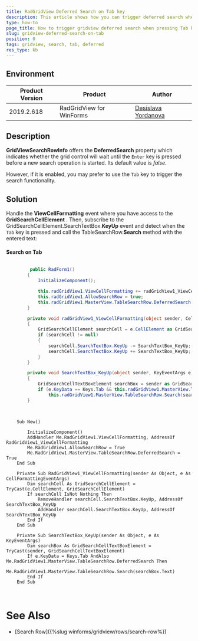 ```yaml
---
title: RadGridView Deferred Search on Tab key 
description: This article shows how you can trigger deferred search when pressing Tab key.
type: how-to
page_title: How to trigger gridview deferred search when pressing Tab key 
slug: gridview-deferred-search-on-tab
position: 0
tags: gridview, search, tab, deferred
res_type: kb
---
```


## Environment
 
|Product Version|Product|Author|
|----|----|----|
|2019.2.618|RadGridView for WinForms|[Desislava Yordanova](https://www.telerik.com/blogs/author/desislava-yordanova)|
 

## Description

**GridViewSearchRowInfo** offers the **DeferredSearch** property which indicates whether the grid control will wait until the `Enter` key is pressed before a new search operation is started. Its default value is *false*.

However, if it is enabled, you may prefer to use the `Tab` key to trigger the search functionality. 

## Solution 

Handle the **ViewCellFormatting** event where you have access to the **GridSearchCellElement** . Then, subscribe to the GridSearchCellElement.SearchTextBox.**KeyUp** event and detect when the `Tab` key is pressed and call the TableSearchRow.**Search** method with the entered text:

####  Search on Tab

````C#

         public RadForm1()
        {
            InitializeComponent();

            this.radGridView1.ViewCellFormatting += radGridView1_ViewCellFormatting;
            this.radGridView1.AllowSearchRow = true;
            this.radGridView1.MasterView.TableSearchRow.DeferredSearch = true;
        }

        private void radGridView1_ViewCellFormatting(object sender, CellFormattingEventArgs e)
        {
            GridSearchCellElement searchCell = e.CellElement as GridSearchCellElement;
            if (searchCell != null)
            {
                searchCell.SearchTextBox.KeyUp -= SearchTextBox_KeyUp;
                searchCell.SearchTextBox.KeyUp += SearchTextBox_KeyUp;
            }
        }

        private void SearchTextBox_KeyUp(object sender, KeyEventArgs e)
        {
            GridSearchCellTextBoxElement searchBox = sender as GridSearchCellTextBoxElement;
            if (e.KeyData == Keys.Tab && this.radGridView1.MasterView.TableSearchRow.DeferredSearch)
                this.radGridView1.MasterView.TableSearchRow.Search(searchBox.Text);
        }        
       
````
````VB.NET
    
    Sub New()

        InitializeComponent()
        AddHandler Me.RadGridView1.ViewCellFormatting, AddressOf RadGridView1_ViewCellFormatting
        Me.RadGridView1.AllowSearchRow = True
        Me.RadGridView1.MasterView.TableSearchRow.DeferredSearch = True
    End Sub

    Private Sub RadGridView1_ViewCellFormatting(sender As Object, e As CellFormattingEventArgs)
        Dim searchCell As GridSearchCellElement = TryCast(e.CellElement, GridSearchCellElement)
        If searchCell IsNot Nothing Then
            RemoveHandler searchCell.SearchTextBox.KeyUp, AddressOf SearchTextBox_KeyUp
            AddHandler searchCell.SearchTextBox.KeyUp, AddressOf SearchTextBox_KeyUp
        End If
    End Sub

    Private Sub SearchTextBox_KeyUp(sender As Object, e As KeyEventArgs)
        Dim searchBox As GridSearchCellTextBoxElement = TryCast(sender, GridSearchCellTextBoxElement)
        If e.KeyData = Keys.Tab AndAlso Me.RadGridView1.MasterView.TableSearchRow.DeferredSearch Then
            Me.RadGridView1.MasterView.TableSearchRow.Search(searchBox.Text)
        End If
    End Sub   
  
    
````


# See Also

 * [Search Row]({%slug winforms/gridview/rows/search-row%})
